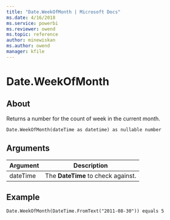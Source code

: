 ```yaml
---
title: "Date.WeekOfMonth | Microsoft Docs"
ms.date: 4/16/2018
ms.service: powerbi
ms.reviewer: owend
ms.topic: reference
author: minewiskan
ms.author: owend
manager: kfile
---
```

# Date.WeekOfMonth

  
## About  
Returns a number for the count of week in the current month.  
  
```  
Date.WeekOfMonth(dateTime as datetime) as nullable number  
```  
  
## Arguments  
  
|Argument|Description|  
|------------|---------------|  
|dateTime|The **DateTime** to check against.|  
  
## Example  
  
```  
Date.WeekOfMonth(DateTime.FromText("2011-08-30")) equals 5  
```  
